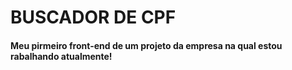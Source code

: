 # BUSCADOR DE CPF 

#### Meu pirmeiro front-end de um projeto da empresa na qual estou rabalhando atualmente!
